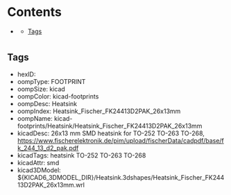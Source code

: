 



Contents
========

* [](#)
	* [Tags](#tags)

# 

## Tags

- hexID: 
- oompType: FOOTPRINT
- oompSize: kicad
- oompColor: kicad-footprints
- oompDesc: Heatsink
- oompIndex: Heatsink_Fischer_FK24413D2PAK_26x13mm
- oompName: kicad-footprints/Heatsink/Heatsink_Fischer_FK24413D2PAK_26x13mm
- kicadDesc: 26x13 mm SMD heatsink for TO-252 TO-263 TO-268, https://www.fischerelektronik.de/pim/upload/fischerData/cadpdf/base/fk_244_13_d2_pak.pdf
- kicadTags: heatsink TO-252 TO-263 TO-268
- kicadAttr: smd
- kicad3DModel: ${KICAD6_3DMODEL_DIR}/Heatsink.3dshapes/Heatsink_Fischer_FK24413D2PAK_26x13mm.wrl
